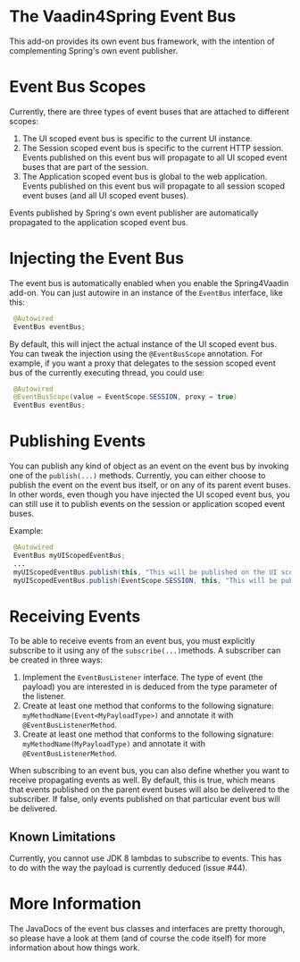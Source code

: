 The Vaadin4Spring Event Bus
===========================

This add-on provides its own event bus framework, with the intention of complementing Spring's own event publisher.

# Event Bus Scopes

Currently, there are three types of event buses that are attached to different scopes:

1. The UI scoped event bus is specific to the current UI instance.
2. The Session scoped event bus is specific to the current HTTP session. Events published on this event bus will propagate
   to all UI scoped event buses that are part of the session.
3. The Application scoped event bus is global to the web application. Events published on this event bus will propagate to
   all session scoped event buses (and all UI scoped event buses).

Events published by Spring's own event publisher are automatically propagated to the application scoped event bus.

# Injecting the Event Bus

The event bus is automatically enabled when you enable the Spring4Vaadin add-on. You can just autowire in an instance
of the ```EventBus``` interface, like this:

```java
 @Autowired
 EventBus eventBus;
```

By default, this will inject the actual instance of the UI scoped event bus. You can tweak the injection using the
```@EventBusScope``` annotation. For example, if you want a proxy that delegates to the session scoped event bus
of the currently executing thread, you could use:

```java
 @Autowired
 @EventBusScope(value = EventScope.SESSION, proxy = true)
 EventBus eventBus;
```

# Publishing Events

You can publish any kind of object as an event on the event bus by invoking one of the ```publish(...)``` methods.
Currently, you can either choose to publish the event on the event bus itself, or on any of its parent event buses.
In other words, even though you have injected the UI scoped event bus, you can still use it to publish events on the
session or application scoped event buses.

Example:

```java
 @Autowired
 EventBus myUIScopedEventBus;
 ...
 myUIScopedEventBus.publish(this, "This will be published on the UI scoped event bus");
 myUIScopedEventBus.publish(EventScope.SESSION, this, "This will be published on the session scoped event bus");
```

# Receiving Events

To be able to receive events from an event bus, you must explicitly subscribe to it using any of 
the ```subscribe(...)```methods. A subscriber can be created in three ways:

1. Implement the ```EventBusListener``` interface. The type of event (the payload) you are interested in is deduced from
   the type parameter of the listener.
2. Create at least one method that conforms to the following signature: ```myMethodName(Event<MyPayloadType>)``` and
   annotate it with ```@EventBusListenerMethod```.
3. Create at least one method that conforms to the following signature: ```myMethodName(MyPayloadType)``` and
   annotate it with ```@EventBusListenerMethod```.

When subscribing to an event bus, you can also define whether you want to receive propagating events as well. By default,
this is true, which means that events published on the parent event buses will also be delivered to the subscriber. If
false, only events published on that particular event bus will be delivered.

## Known Limitations

Currently, you cannot use JDK 8 lambdas to subscribe to events. This has to do with the way
the payload is currently deduced (issue #44).

# More Information

The JavaDocs of the event bus classes and interfaces are pretty thorough, so please have a look at them (and of course
the code itself) for more information about how things work.
